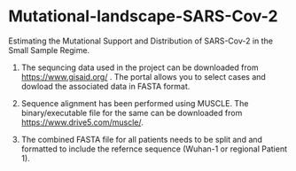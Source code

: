 # Mutational-landscape-SARS-Cov-2
Estimating the Mutational Support and Distribution of SARS-Cov-2 in the Small Sample Regime.

1. The sequncing data used in the project can be downloaded from https://www.gisaid.org/ . The portal allows you to select cases and dowload the associated data in FASTA format. 

2. Sequence alignment has been performed using MUSCLE. The binary/executable file for the same can be downloaded from https://www.drive5.com/muscle/.

3. The combined FASTA file for all patients needs to be split and and formatted to include the refernce sequence (Wuhan-1 or regional Patient 1). 
